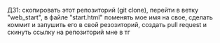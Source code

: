 ДЗ1: скопировать этот репозиторий (git clone), перейти в ветку "web_start", в файле "start.html" поменять мое имя на свое, сделать коммит и запушить его в свой резозиторий, создать pull request и скинуть ссылку на репозиторий мне в тг
